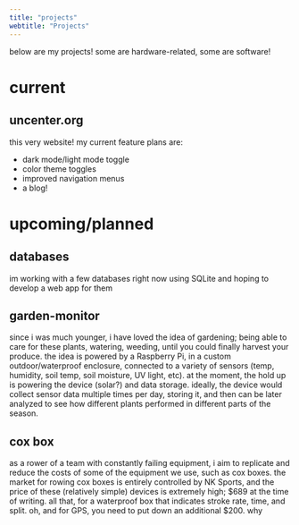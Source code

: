```yaml
---
title: "projects"
webtitle: "Projects"
---
```

below are my projects! some are hardware-related, some are software!

# current

## uncenter.org
this very website! my current feature plans are:
- dark mode/light mode toggle
- color theme toggles
- improved navigation menus
- a blog!



# upcoming/planned

## databases
im working with a few databases right now using SQLite and hoping to develop a web app for them

## garden-monitor
since i was much younger, i have loved the idea of gardening; being able to care for these plants, watering, weeding, until you could finally harvest your produce. the idea is powered by a Raspberry Pi, in a custom outdoor/waterproof enclosure, connected to a variety of sensors (temp, humidity, soil temp, soil moisture, UV light, etc). at the moment, the hold up is powering the device (solar?) and data storage. ideally, the device would collect sensor data multiple times per day, storing it, and then can be later analyzed to see how different plants performed in different parts of the season.

## cox box
as a rower of a team with constantly failing equipment, i aim to replicate and reduce the costs of some of the equipment we use, such as cox boxes. the market for rowing cox boxes is entirely controlled by NK Sports, and the price of these (relatively simple) devices is extremely high; $689 at the time of writing. all that, for a waterproof box that indicates stroke rate, time, and split. oh, and for GPS, you need to put down an additional $200. why 